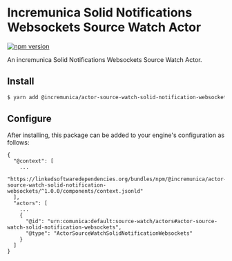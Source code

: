 # Incremunica Solid Notifications Websockets Source Watch Actor

[![npm version](https://badge.fury.io/js/@incremunica%2Factor-source-watch-solid-notification-websockets.svg)](https://badge.fury.io/js/@incremunica%2Factor-source-watch-solid-notification-websockets)

An incremunica Solid Notifications Websockets Source Watch Actor.

## Install

```bash
$ yarn add @incremunica/actor-source-watch-solid-notification-websockets
```

## Configure

After installing, this package can be added to your engine's configuration as follows:
```text
{
  "@context": [
    ...
    "https://linkedsoftwaredependencies.org/bundles/npm/@incremunica/actor-source-watch-solid-notification-websockets/^1.0.0/components/context.jsonld"
  ],
  "actors": [
    ...
    {
      "@id": "urn:comunica:default:source-watch/actors#actor-source-watch-solid-notification-websockets",
      "@type": "ActorSourceWatchSolidNotificationWebsockets"
    }
  ]
}
```
